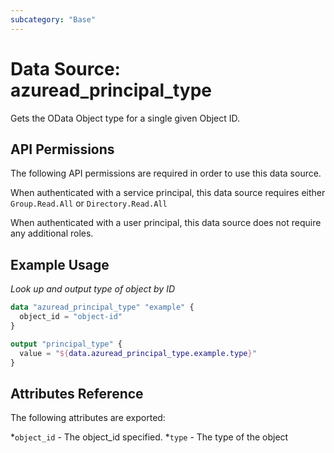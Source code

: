 ```yaml
---
subcategory: "Base"
---
```


# Data Source: azuread_principal_type

Gets the OData Object type for a single given Object ID.

## API Permissions

The following API permissions are required in order to use this data source.

When authenticated with a service principal, this data source requires either `Group.Read.All` or `Directory.Read.All`

When authenticated with a user principal, this data source does not require any additional roles.

## Example Usage

*Look up and output type of object by ID*
```terraform
data "azuread_principal_type" "example" {
  object_id = "object-id"
}

output "principal_type" {
  value = "${data.azuread_principal_type.example.type}"
}
```

## Attributes Reference 

The following attributes are exported:

*`object_id` - The object_id specified.
*`type` - The type of the object
